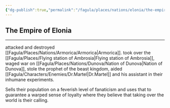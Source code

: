```yaml
---
{"dg-publish":true,"permalink":"/fagula/places/nations/elonia/the-empire-of-elonia/"}
---
```


The Empire of Elonia
--
___

attacked and destroyed [[Fagula/Places/Nations/Armorica/Armorica\|Armorica]]. took over the [[Fagula/Places/Flying station of Ambrosia\|Flying station of Ambrosia]], waged war on [[Fagula/Places/Nations/Dunova/Nation of Dunova\|Nation of Dunova]], stole the prophet of the beast kingdom, aided [[Fagula/Characters/Enemies/Dr.Martel\|Dr.Martel]] and his assistant in their inhumane experiments.

Sells their population on a feverish level of fanaticism and uses that to guarantee a warped sense of loyalty where they believe that taking over the world is their calling.